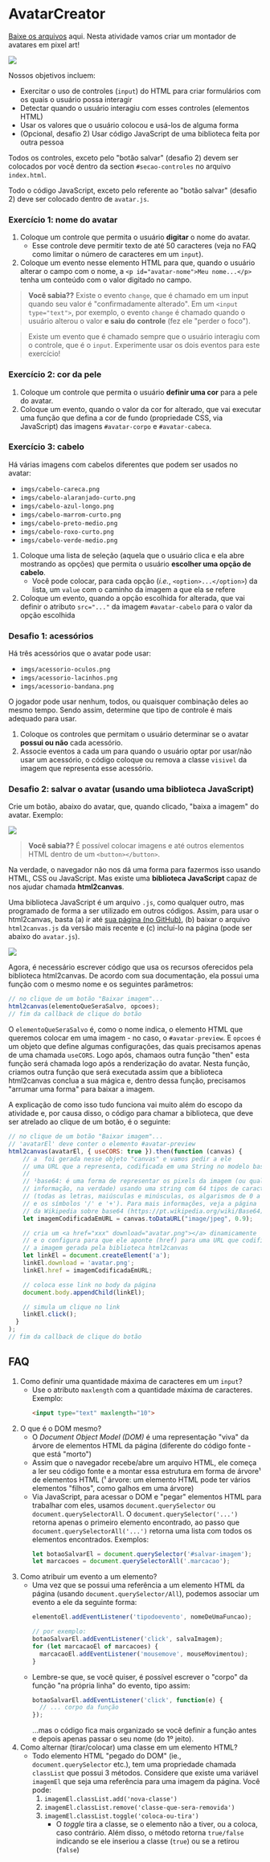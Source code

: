# AvatarCreator

[Baixe os arquivos](https://github.com/fegemo/cefet-front-end-avatar/archive/master.zip)
aqui. Nesta atividade vamos criar um montador de avatares em pixel art!

![](docs/resultado-final.png)

Nossos objetivos incluem:

- Exercitar o uso de controles (`input`) do HTML para criar
formulários com os quais o usuário possa interagir
- Detectar quando o usuário interagiu com esses controles (elementos HTML)
- Usar os valores que o usuário colocou e usá-los de alguma forma
- (Opcional, desafio 2) Usar código JavaScript de uma biblioteca feita
  por outra pessoa

Todos os controles, exceto pelo "botão salvar" (desafio 2) devem ser
colocados por você dentro da section `#secao-controles` no arquivo `index.html`.

Todo o código JavaScript, exceto pelo referente ao "botão salvar" (desafio 2)
deve ser colocado dentro de `avatar.js`.

### Exercício 1: nome do avatar

1. Coloque um controle que permita o usuário **digitar** o nome do avatar.
   - Esse controle deve permitir texto de até 50 caracteres (veja no FAQ
     como limitar o número de caracteres em um `input`).
1. Coloque um evento nesse elemento HTML para que, quando o usuário alterar o
   campo com o nome, a `<p id="avatar-nome">Meu nome...</p>` tenha um
   conteúdo com o valor digitado no campo.

> **Você sabia??**
> Existe o evento `change`, que é chamado em um input quando seu valor é
> "confirmadamente alterado". Em um `<input type="text">`, por exemplo,
> o evento `change` é chamado quando o usuário alterou o valor **e saiu do**
> **controle** (fez ele "perder o foco").

> Existe um evento que é chamado sempre que o usuário interagiu com o controle,
> que é o `input`. Experimente usar os dois eventos para este exercício!

### Exercício 2: cor da pele

1. Coloque um controle que permita o usuário **definir uma cor** para a
   pele do avatar.
1. Coloque um evento, quando o valor da cor for alterado, que vai executar uma
   função que defina a cor de fundo (propriedade CSS, via JavaScript)
   das imagens `#avatar-corpo` e `#avatar-cabeca`.

### Exercício 3: cabelo

Há várias imagens com cabelos diferentes que podem ser usados no avatar:

- `imgs/cabelo-careca.png`
- `imgs/cabelo-alaranjado-curto.png`
- `imgs/cabelo-azul-longo.png`
- `imgs/cabelo-marrom-curto.png`
- `imgs/cabelo-preto-medio.png`
- `imgs/cabelo-roxo-curto.png`
- `imgs/cabelo-verde-medio.png`


1. Coloque uma lista de seleção (aquela que o usuário clica e ela abre
   mostrando as opções) que permita o usuário **escolher uma opção de cabelo**.
   - Você pode colocar, para cada opção (_i.e._, `<option>...</option>`)
     da lista, um `value` com o caminho da imagem a que ela se refere
1. Coloque um evento, quando a opção escolhida for alterada, que vai
   definir o atributo `src="..."` da imagem `#avatar-cabelo` para o valor
   da opção escolhida

<!-- ### Desafio 1: expressão facial

Há três imagens com expressões faciais (olhos, sobrancelhas, nariz e boca):

- `imgs/expressao-marota.png`
- `imgs/expressao-chatao.png`
- `imgs/expressao-pessoa-invisivel.png`

1. Use controles de "radio" com os quais o usuário pode escolher apenas
   uma opção -->

### Desafio 1: acessórios

Há três acessórios que o avatar pode usar:

- `imgs/acessorio-oculos.png`
- `imgs/acessorio-lacinhos.png`
- `imgs/acessorio-bandana.png`

O jogador pode usar nenhum, todos, ou quaisquer combinação deles ao mesmo
tempo. Sendo assim, determine que tipo de controle é mais adequado para usar.

1. Coloque os controles que permitam o usuário determinar se o avatar **possui
   ou não** cada acessório.
1. Associe eventos a cada um para quando o usuário optar por usar/não usar
   um acessório, o código coloque ou remova a classe `visivel` da imagem
   que representa esse acessório.

### Desafio 2: salvar o avatar (usando uma biblioteca JavaScript)

Crie um botão, abaixo do avatar, que, quando clicado, "baixa a imagem"
do avatar. Exemplo:

![](docs/botao-exemplo.png)

> **Você sabia??**
> É possível colocar imagens e até outros
> elementos HTML dentro de um `<button></button>`.

Na verdade, o navegador não nos dá uma forma para fazermos isso usando HTML,
CSS ou JavaScript. Mas existe uma **biblioteca JavaScript** capaz de
nos ajudar chamada **html2canvas**.

Uma biblioteca JavaScript é um arquivo `.js`, como qualquer outro, mas
programado de forma a ser utilizado em outros códigos. Assim, para usar o
html2canvas, basta (a) ir até [sua página (no GitHub)][html2canvas], (b)
baixar o arquivo `html2canvas.js` da versão mais recente e (c) incluí-lo
na página (pode ser abaixo do `avatar.js`).

![](docs/baixando-html2canvas.png)

Agora, é necessário escrever código que usa os recursos oferecidos pela
biblioteca html2canvas. De acordo com sua documentação, ela possui uma função
com o mesmo nome e os seguintes parâmetros:

```js
// no clique de um botão "Baixar imagem"...
html2canvas(elementoQueSeraSalvo, opcoes);
// fim da callback de clique do botão
```

O `elementoQueSeraSalvo` é, como o nome indica, o elemento HTML que queremos
colocar em uma imagem - no caso, o `#avatar-preview`. E `opcoes` é um
objeto que define algumas configurações, das quais precisamos apenas de uma
chamada `useCORS`. Logo após, chamaos outra função "then" esta função será chamada
logo após a renderização do avatar. Nesta função, criamos outra função que será executada assim
que a biblioteca html2canvas conclua a sua mágica e, dentro dessa função,
precisamos "arrumar uma forma" para baixar a imagem.

A explicação de como isso tudo funciona vai muito além do escopo da
atividade e, por causa disso, o código para chamar a biblioteca, que deve
ser atrelado ao clique de um botão, é o seguinte:

```js
// no clique de um botão "Baixar imagem"...
// 'avatarEl' deve conter o elemento #avatar-preview
html2canvas(avatarEl, { useCORS: true }).then(function (canvas) {
    // a  foi gerada nesse objeto "canvas" e vamos pedir a ele
    // uma URL que a representa, codificada em uma String no modelo base64¹
    //
    // ¹base64: é uma forma de representar os pixels da imagem (ou qualquer
    // informação, na verdade) usando uma string com 64 tipos de caracteres
    // (todas as letras, maiúsculas e minúsculas, os algarismos de 0 a 9
    // e os símbolos '/' e '+'). Para mais informações, veja a página
    // da Wikipedia sobre base64 (https://pt.wikipedia.org/wiki/Base64)
    let imagemCodificadaEmURL = canvas.toDataURL("image/jpeg", 0.9);

    // cria um <a href="xxx" download="avatar.png"></a> dinamicamente
    // e o configura para que ele aponte (href) para uma URL que codifica
    // a imagem gerada pela biblioteca html2canvas
    let linkEl = document.createElement('a');
    linkEl.download = 'avatar.png';
    linkEl.href = imagemCodificadaEmURL;

    // coloca esse link no body da página
    document.body.appendChild(linkEl);

    // simula um clique no link
    linkEl.click();
  }
);
// fim da callback de clique do botão
```

## FAQ

1. Como definir uma quantidade máxima de caracteres em um `input`?
   - Use o atributo `maxlength` com a quantidade máxima de caracteres. Exemplo:
     ```html
     <input type="text" maxlength="10">
     ```
1. O que é o DOM mesmo?
   - O _Document Object Model (DOM)_ é uma representação "viva" da árvore de
     elementos HTML da página (diferente do código fonte - que está "morto")
   - Assim que o navegador recebe/abre um arquivo HTML, ele começa a ler seu
     código fonte e a montar essa estrutura em forma de árvore¹ de elementos
     HTML (¹ árvore: um elemento HTML pode ter vários elementos "filhos",
     como galhos em uma árvore)
   - Via JavaScript, para acessar o DOM e "pegar" elementos HTML para trabalhar
     com eles, usamos `document.querySelector` ou `document.querySelectorAll`.
     O `document.querySelector('...')` retorna apenas o primeiro elemento
     encontrado, ao passo que `document.querySelectorAll('...')` retorna uma
     lista com todos os elementos encontrados. Exemplos:
     ```js
     let botaoSalvarEl = document.querySelector('#salvar-imagem');
     let marcacoes = document.querySelectorAll('.marcacao');
     ```
1. Como atribuir um evento a um elemento?
   - Uma vez que se possui uma referência a um elemento HTML da página
     (usando `document.querySelector/All`), podemos associar um evento a ele
     da seguinte forma:
     ```js
     elementoEl.addEventListener('tipodoevento', nomeDeUmaFuncao);

     // por exemplo:
     botaoSalvarEl.addEventListener('click', salvaImagem);
     for (let marcacaoEl of marcacoes) {
       marcacaoEl.addEventListener('mousemove', mouseMovimentou);
     }
     ```
   - Lembre-se que, se você quiser, é possível escrever o "corpo" da função
     "na própria linha" do evento, tipo assim:
     ```js
     botaoSalvarEl.addEventListener('click', function(e) {
       // ... corpo da função
     });
     ```
     ...mas o código fica mais organizado se você definir a função antes e
     depois apenas passar o seu nome (do 1º jeito).     
1. Como alternar (tirar/colocar) uma classe em um elemento HTML?
   - Todo elemento HTML "pegado do DOM" (ie., `document.querySelector` etc.),
     tem uma propriedade chamada `classList` que possui 3 métodos. Considere
     que existe uma variável `imagemEl` que seja uma referência para uma imagem
     da página. Você pode:
     1. `imagemEl.classList.add('nova-classe')`
     1. `imagemEl.classList.remove('classe-que-sera-removida')`
     1. `imagemEl.classList.toggle('coloca-ou-tira')`
        - O _toggle_ tira a classe, se o elemento não a tiver, ou a coloca,
          caso contrário. Além disso, o método retorna `true/false` indicando
          se ele inseriou a classe (`true`) ou se a retirou (`false`)


[html2canvas]: https://github.com/niklasvh/html2canvas/releases
